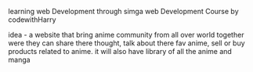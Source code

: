 learning web Development through simga web Development Course by codewithHarry 

idea - a website that bring anime community from all over world together were they can share there thought, talk about there fav anime, sell or buy products related to anime. it will also have library of all the anime and manga 